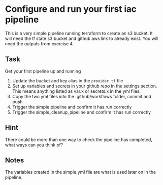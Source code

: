# Configure and run your first iac pipeline

This is a very simple pipeline running terraform to create an s3 bucket.
It will need the tf state s3 bucket and github aws link to already exist. You will need the outputs from exercise 4.

## Task

Get your first pipeline up and running
1. Update the bucket and key alias in the `provider.tf` file
2. Set up variables and secrets in your github repo in the settings section. This means anything listed as var.x or secrets.x in the yml files.
3. Copy the two yml files into the .github/workflows folder, commit and push
4. Trigger the simple pipeline and confirm it has run correctly
5. Trigger the simple_cleanup_pipeline and confirm it has run correctly

## Hint 
There could be more than one way to check the pipeline has completed, what ways can you think of?

## Notes
The variables created in the simple.yml file are what is used later on in the pipeline. 
